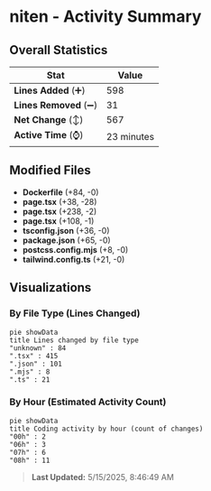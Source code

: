# niten - Activity Summary 

## Overall Statistics

| Stat                   | Value                                                             |
| ---------------------- | ----------------------------------------------------------------- |
| **Lines Added** (➕)   | 598                                          |
| **Lines Removed** (➖) | 31                                        |
| **Net Change** (↕)    | 567                |
| **Active Time** (⌚)   | 23 minutes |


## Modified Files
- **Dockerfile** (+84, -0)
- **page.tsx** (+38, -28)
- **page.tsx** (+238, -2)
- **page.tsx** (+108, -1)
- **tsconfig.json** (+36, -0)
- **package.json** (+65, -0)
- **postcss.config.mjs** (+8, -0)
- **tailwind.config.ts** (+21, -0)

## Visualizations

### By File Type (Lines Changed)

```mermaid
pie showData
title Lines changed by file type
"unknown" : 84
".tsx" : 415
".json" : 101
".mjs" : 8
".ts" : 21
```

### By Hour (Estimated Activity Count)

```mermaid
pie showData
title Coding activity by hour (count of changes)
"00h" : 2
"06h" : 3
"07h" : 6
"08h" : 11
```


> **Last Updated:** 5/15/2025, 8:46:49 AM